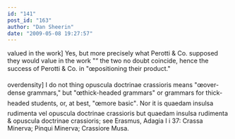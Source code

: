 ```yaml
---
id: "141"
post_id: "163"
author: "Dan Sheerin"
date: "2009-05-08 19:27:57"
---
```

valued in the work] Yes, but more precisely what Perotti &amp; Co. supposed they would value in the work "“ the two no doubt coincide, hence the success of Perotti &amp; Co. in "œpositioning their product."




overdensity] I do not thing opuscula doctrinae crassioris means "œover-dense grammars," but "œthick-headed grammars" or grammars for thick-headed students, or, at best, "œmore basic". Nor it is quaedam insulsa rudimenta vel opuscula doctrinae crassioris but quaedam insulsa rudimenta &amp; opuscula doctrinae crassioris; see Erasmus, Adagia I i 37: Crassa Minerva; Pinqui Minerva; Crassiore Musa.
